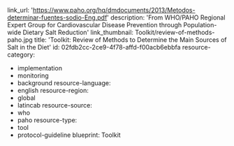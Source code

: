 link_url: 'https://www.paho.org/hq/dmdocuments/2013/Metodos-determinar-fuentes-sodio-Eng.pdf'
description: 'From WHO/PAHO Regional Expert Group for Cardiovascular Disease Prevention through Population-wide Dietary Salt Reduction'
link_thumbnail: Toolkit/review-of-methods-paho.jpg
title: 'Toolkit: Review of Methods to Determine the Main Sources of Salt in the Diet'
id: 02fdb2cc-2ce9-4f78-affd-f00acb6ebbfa
resource-category:
  - implementation
  - monitoring
  - background
resource-language:
  - english
resource-region:
  - global
  - latincab
resource-source:
  - who
  - paho
resource-type:
  - tool
  - protocol-guideline
blueprint: Toolkit
